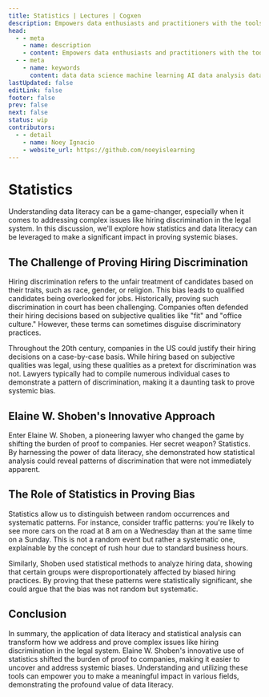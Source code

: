 ```yaml
---
title: Statistics | Lectures | Cogxen
description: Empowers data enthusiasts and practitioners with the tools and knowledge to unlock the potential of data.
head:
  - - meta
    - name: description
    - content: Empowers data enthusiasts and practitioners with the tools and knowledge to unlock the potential of data.
  - - meta
    - name: keywords
      content: data data science machine learning AI data analysis data-driven data enthusiasts data practitioners
lastUpdated: false
editLink: false
footer: false
prev: false
next: false
status: wip
contributors:
  - - detail
    - name: Noey Ignacio
    - website_url: https://github.com/noeyislearning
---
```


# Statistics

Understanding data literacy can be a game-changer, especially when it comes to addressing complex issues like hiring discrimination in the legal system. In this discussion, we'll explore how statistics and data literacy can be leveraged to make a significant impact in proving systemic biases.

## The Challenge of Proving Hiring Discrimination

Hiring discrimination refers to the unfair treatment of candidates based on their traits, such as race, gender, or religion. This bias leads to qualified candidates being overlooked for jobs. Historically, proving such discrimination in court has been challenging. Companies often defended their hiring decisions based on subjective qualities like "fit" and "office culture." However, these terms can sometimes disguise discriminatory practices.

Throughout the 20th century, companies in the US could justify their hiring decisions on a case-by-case basis. While hiring based on subjective qualities was legal, using these qualities as a pretext for discrimination was not. Lawyers typically had to compile numerous individual cases to demonstrate a pattern of discrimination, making it a daunting task to prove systemic bias.

## Elaine W. Shoben's Innovative Approach

Enter Elaine W. Shoben, a pioneering lawyer who changed the game by shifting the burden of proof to companies. Her secret weapon? Statistics. By harnessing the power of data literacy, she demonstrated how statistical analysis could reveal patterns of discrimination that were not immediately apparent.

## The Role of Statistics in Proving Bias

Statistics allow us to distinguish between random occurrences and systematic patterns. For instance, consider traffic patterns: you're likely to see more cars on the road at 8 am on a Wednesday than at the same time on a Sunday. This is not a random event but rather a systematic one, explainable by the concept of rush hour due to standard business hours.

Similarly, Shoben used statistical methods to analyze hiring data, showing that certain groups were disproportionately affected by biased hiring practices. By proving that these patterns were statistically significant, she could argue that the bias was not random but systematic.

## Conclusion

In summary, the application of data literacy and statistical analysis can transform how we address and prove complex issues like hiring discrimination in the legal system. Elaine W. Shoben's innovative use of statistics shifted the burden of proof to companies, making it easier to uncover and address systemic biases. Understanding and utilizing these tools can empower you to make a meaningful impact in various fields, demonstrating the profound value of data literacy.
